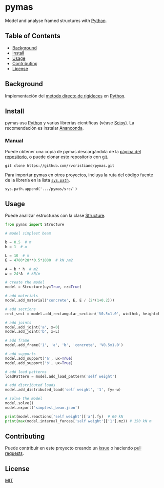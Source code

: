# pymas

Model and analyse framed structures with [Python](https://www.python.org/).

## Table of Contents

- [Background](#background)
- [Install](#install)
- [Usage](#usage)
- [Contributing](#contributing)
- [License](#license)

## Background

Implementación del [método directo de rigideces](https://en.wikipedia.org/wiki/Direct_stiffness_method) en [Python](https://www.python.org).

## Install

pymas usa [Python](python.org) y varias librerias científicas (véase [Scipy](https://scipy.org/)). La recomendación es instalar [Ananconda](https://www.anaconda.com/distribution/).

### Manual
Puede obtener una copia de pymas descargándola de la [página del repositorio](https://github.com/rvcristiand/pymas), o puede clonar este repositorio con [git](https://git-scm.com/).

```
git clone https://github.com/rvcristiand/pymas.git
```

Para importar pymas en otros proyectos, incluya la ruta del código fuente de la librería en la lista [`sys.path`](https://docs.python.org/3/tutorial/modules.html#the-module-search-path).

```
sys.path.append('.../pymas/src/')
```

## Usage

Puede analizar estructuras con la clase [Structure](https://github.com/rvcristiand/pymas/blob/00ee3aae72fa10c34b17381532ab87b5d1169c67/src/pymas/core.py#L7).

```python
from pymas import Structure

# model simplest beam

b = 0.5  # m
h = 1  # m

L = 10  # m
E = 4700*28**0.5*1000  # kN /m2

A = b * h  # m2
w = 24*A  # kN/m

# create the model
model = Structure(uy=True, rz=True)

# add materials
model.add_material('concrete', E, E / (2*(1+0.2)))

# add sections
rect_sect = model.add_rectangular_section('V0.5x1.0', width=b, height=h)

# add joints
model.add_joint('a', x=0)
model.add_joint('b', x=L)

# add frame
model.add_frame('1', 'a', 'b', 'concrete', 'V0.5x1.0')

# add supports
model.add_support('a', ux=True)
model.add_support('b', ux=True)

# add load patterns
loadPattern = model.add_load_pattern('self weight')

# add distributed loads
model.add_distributed_load('self weight', '1', fy=-w)

# solve the model
model.solve()
model.export('simplest_beam.json')

print(model.reactions['self weight']['a'].fy)  # 60 kN
print(max(model.internal_forces['self weight']['1'].mz)) # 150 kN m
```

## Contributing
Puede contribuir en este proyecto creando un [issue](https://github.com/rvcristiand/pymas/issues/new) o haciendo [pull requests](https://github.com/rvcristiand/pymas/pulls).

## License
[MIT](LICENSE)

